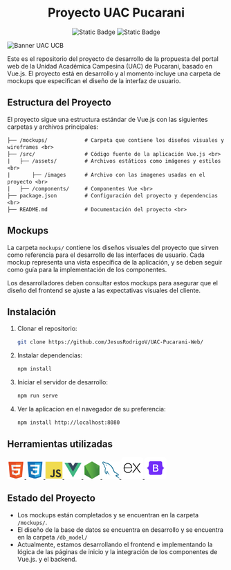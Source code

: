 <h1 align="center">Proyecto UAC Pucarani</h1>
<div align="center">
  
![Static Badge](https://img.shields.io/badge/STATUS-EN%20DESARROLLO-brightgreen)
![Static Badge](https://img.shields.io/badge/vue.js-5.0.8-orange)

</div>

![Banner UAC UCB](https://github.com/user-attachments/assets/039a272a-88d5-41c8-8ef1-717c34ca5856)

Este es el repositorio del proyecto de desarrollo de la propuesta del portal web de la Unidad Académica Campesina (UAC) de Pucarani, basado en Vue.js. El proyecto está en desarrollo y al momento incluye una carpeta de mockups que especifican el diseño de la interfaz de usuario.

## Estructura del Proyecto
El proyecto sigue una estructura estándar de Vue.js con las siguientes carpetas y archivos principales:
```
├── /mockups/            # Carpeta que contiene los diseños visuales y wireframes <br>
├── /src/                # Código fuente de la aplicación Vue.js <br>
|   ├── /assets/         # Archivos estáticos como imágenes y estilos <br>
|       ├── /images      # Archivo con las imagenes usadas en el proyecto <br>
|   ├── /components/     # Componentes Vue <br>
├── package.json         # Configuración del proyecto y dependencias <br>
├── README.md            # Documentación del proyecto <br>
```
## Mockups

La carpeta `mockups/` contiene los diseños visuales del proyecto que sirven como referencia para el desarrollo de las interfaces de usuario. Cada mockup representa una vista específica de la aplicación, y se deben seguir como guía para la implementación de los componentes.

Los desarrolladores deben consultar estos mockups para asegurar que el diseño del frontend se ajuste a las expectativas visuales del cliente.

## Instalación

1. Clonar el repositorio:
    ```bash
    git clone https://github.com/JesusRodrigoV/UAC-Pucarani-Web/
2. Instalar dependencias:
    ```bash
    npm install
3. Iniciar el servidor de desarrollo:
    ```bash
    npm run serve
5. Ver la aplicacion en el navegador de su preferencia:
    ```bash
    npm install http://localhost:8080

## Herramientas utilizadas

<a href="https://developer.mozilla.org/es/docs/Web/HTML" target="_blank">
<img src="https://raw.githubusercontent.com/devicons/devicon/master/icons/html5/html5-original.svg" alt="html5" width="40" height="40"/>
</a>
<a href="https://developer.mozilla.org/es/docs/Web/CSS" target="_blank">
<img src="https://raw.githubusercontent.com/devicons/devicon/master/icons/css3/css3-original.svg" alt="css3" width="40" height="40"/>
</a>
<a href="https://developer.mozilla.org/es/docs/Web/JavaScript" target="_blank">
<img src="https://raw.githubusercontent.com/devicons/devicon/master/icons/javascript/javascript-original.svg" alt="javascript" width="40" height="40"/>
</a>
<a href="https://vuejs.org/" target="_blank">
<img src="https://raw.githubusercontent.com/devicons/devicon/master/icons/vuejs/vuejs-original.svg" alt="vuejs" width="40" height="40"/>
</a>
<a href="https://nodejs.org/" target="_blank">
<img src="https://raw.githubusercontent.com/devicons/devicon/master/icons/nodejs/nodejs-original.svg" alt="nodejs" width="40" height="40"/>
</a>
<a href="https://www.mysql.com/" target="_blank">
<img src="https://raw.githubusercontent.com/devicons/devicon/master/icons/mysql/mysql-original.svg" alt="mysql" width="40" height="40"/>
</a>
<a href="https://expressjs.com/" target="_blank">
  <img src="https://raw.githubusercontent.com/devicons/devicon/master/icons/express/express-original.svg" alt="expressjs" width="40" height="40" style="background-color: white; padding: 5px; border-radius: 5px;"/>
</a>
<a href="https://getbootstrap.com/" target="_blank">
<img src="https://raw.githubusercontent.com/devicons/devicon/master/icons/bootstrap/bootstrap-plain.svg" alt="bootstrap" width="40" height="40"  style="background-color: white; padding: 5px; border-radius: 5px;"/>
</a>



## Estado del Proyecto

- Los mockups están completados y se encuentran en la carpeta `/mockups/`.
- El diseño de la base de datos se encuentra en desarrollo y se encuentra en la carpeta `/db_model/`
- Actualmente, estamos desarrollando el frontend e implementando la lógica de las páginas de inicio y la integración de los componentes de Vue.js. y el backend.
